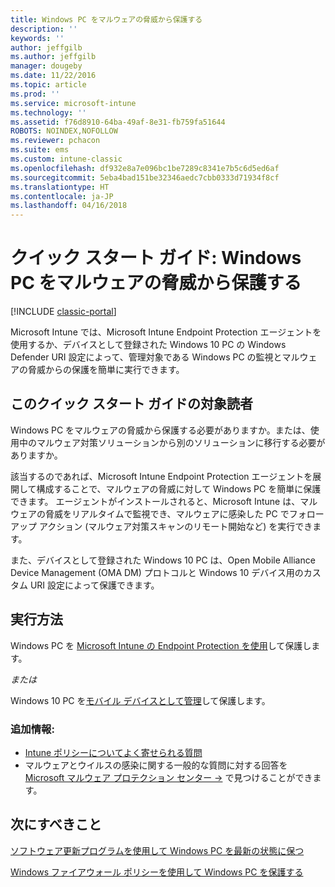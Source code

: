 ```yaml
---
title: Windows PC をマルウェアの脅威から保護する
description: ''
keywords: ''
author: jeffgilb
ms.author: jeffgilb
manager: dougeby
ms.date: 11/22/2016
ms.topic: article
ms.prod: ''
ms.service: microsoft-intune
ms.technology: ''
ms.assetid: f76d8910-64ba-49af-8e31-fb759fa51644
ROBOTS: NOINDEX,NOFOLLOW
ms.reviewer: pchacon
ms.suite: ems
ms.custom: intune-classic
ms.openlocfilehash: df932e8a7e096bc1be7289c8341e7b5c6d5ed6af
ms.sourcegitcommit: 5eba4bad151be32346aedc7cbb0333d71934f8cf
ms.translationtype: HT
ms.contentlocale: ja-JP
ms.lasthandoff: 04/16/2018
---
```

# <a name="quick-start-guide-protect-windows-pcs-against-malware-threats"></a>クイック スタート ガイド: Windows PC をマルウェアの脅威から保護する

[!INCLUDE [classic-portal](../includes/classic-portal.md)]

Microsoft Intune では、Microsoft Intune Endpoint Protection エージェントを使用するか、デバイスとして登録された Windows 10 PC の Windows Defender URI 設定によって、管理対象である Windows PC の監視とマルウェアの脅威からの保護を簡単に実行できます。

## <a name="is-this-quick-start-guide-right-for-me"></a>このクイック スタート ガイドの対象読者
Windows PC をマルウェアの脅威から保護する必要がありますか。または、使用中のマルウェア対策ソリューションから別のソリューションに移行する必要がありますか。

該当するのであれば、Microsoft Intune Endpoint Protection エージェントを展開して構成することで、マルウェアの脅威に対して Windows PC を簡単に保護できます。 エージェントがインストールされると、Microsoft Intune は、マルウェアの脅威をリアルタイムで監視でき、マルウェアに感染した PC でフォローアップ アクション (マルウェア対策スキャンのリモート開始など) を実行できます。

また、デバイスとして登録された Windows 10 PC は、Open Mobile Alliance Device Management (OMA DM) プロトコルと Windows 10 デバイス用のカスタム URI 設定によって保護できます。

## <a name="how-do-i-do-it"></a>実行方法
Windows PC を [Microsoft Intune の Endpoint Protection を使用](/intune-classic/deploy-use/help-secure-windows-pcs-with-endpoint-protection-for-microsoft-intune)して保護します。

*または*

Windows 10 PC を[モバイル デバイスとして管理](/intune-classic/deploy-use/windows-10-policy-settings-in-microsoft-intune)して保護します。


### <a name="additional-information"></a>追加情報:
- [Intune ポリシーについてよく寄せられる質問](/intune-classic/deploy-use/manage-settings-and-features-on-your-devices-with-microsoft-intune-policies#frequently-asked-questions-about-intune-policies)
- マルウェアとウイルスの感染に関する一般的な質問に対する回答を <a href="https://www.microsoft.com/security/portal/mmpc/" target="_blank">Microsoft マルウェア プロテクション センター &rarr;</a> で見つけることができます。


## <a name="what-should-i-do-next"></a>次にすべきこと
[ソフトウェア更新プログラムを使用して Windows PC を最新の状態に保つ](/intune-classic/deploy-use/keep-windows-pcs-up-to-date-with-software-updates-in-microsoft-intune)

[Windows ファイアウォール ポリシーを使用して Windows PC を保護する](/intune-classic/deploy-use/help-protect-windows-pcs-using-windows-firewall-policies-in-microsoft-intune)
